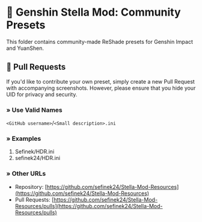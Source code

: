 # 🌠 Genshin Stella Mod: Community Presets

This folder contains community-made ReShade presets for Genshin Impact and YuanShen.

## 👥 Pull Requests
If you'd like to contribute your own preset, simply create a new Pull Request with accompanying screenshots. However, please ensure that you hide your UID for privacy and security.

### » Use Valid Names
`<GitHub username>`/`<Small description>.ini`

### » Examples
1. Sefinek/HDR.ini
2. sefinek24/HDR.ini

### » Other URLs
- Repository: [https://github.com/sefinek24/Stella-Mod-Resources](https://github.com/sefinek24/Stella-Mod-Resources)
- Pull Requests: [https://github.com/sefinek24/Stella-Mod-Resources/pulls](https://github.com/sefinek24/Stella-Mod-Resources/pulls)